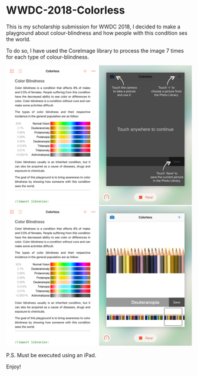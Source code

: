 # WWDC-2018-Colorless

This is my scholarship submission for WWDC 2018, I decided to make a playground about colour-blindness and how people with this condition ses the world.

To do so, I have used the CoreImage library to process the image 7 times for each type of colour-blindness.

![Main Screen](/IMG_0097.PNG?raw=true "Main Screen")
![Final Screen](/IMG_0098.PNG?raw=true "Final Screen")

P.S. Must be executed using an iPad.

Enjoy!

